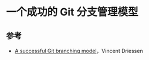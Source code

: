 # 一个成功的 Git 分支管理模型

## 参考

- [A successful Git branching model](https://nvie.com/posts/a-successful-git-branching-model/)，Vincent Driessen
